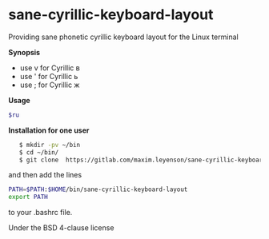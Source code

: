 # sane-cyrillic-keyboard-layout

Providing sane phonetic cyrillic keyboard layout for the Linux terminal

**Synopsis** 

  *  use v for Cyrillic в 
  *  use ' for Cyrillic ь 
  *  use ; for Cyrillic ж 


**Usage** 

```bash
$ru
```

**Installation for one user**
```bash
   $ mkdir -pv ~/bin
   $ cd ~/bin/
   $ git clone  https://gitlab.com/maxim.leyenson/sane-cyrillic-keyboard-layout
```

and then add the lines

   ```bash
   PATH=$PATH:$HOME/bin/sane-cyrillic-keyboard-layout
   export PATH
   ```
to your .bashrc file.

Under the BSD 4-clause license

